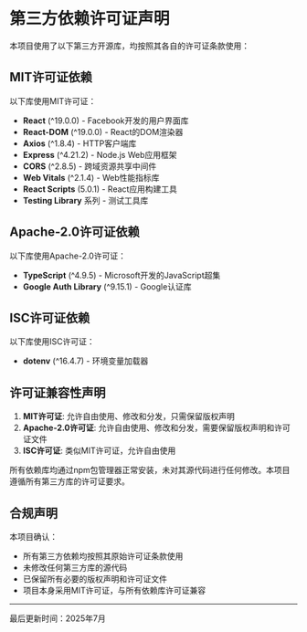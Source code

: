 # 第三方依赖许可证声明

本项目使用了以下第三方开源库，均按照其各自的许可证条款使用：

## MIT许可证依赖

以下库使用MIT许可证：

- **React** (^19.0.0) - Facebook开发的用户界面库
- **React-DOM** (^19.0.0) - React的DOM渲染器
- **Axios** (^1.8.4) - HTTP客户端库
- **Express** (^4.21.2) - Node.js Web应用框架
- **CORS** (^2.8.5) - 跨域资源共享中间件
- **Web Vitals** (^2.1.4) - Web性能指标库
- **React Scripts** (5.0.1) - React应用构建工具
- **Testing Library** 系列 - 测试工具库

## Apache-2.0许可证依赖

以下库使用Apache-2.0许可证：

- **TypeScript** (^4.9.5) - Microsoft开发的JavaScript超集
- **Google Auth Library** (^9.15.1) - Google认证库

## ISC许可证依赖

以下库使用ISC许可证：

- **dotenv** (^16.4.7) - 环境变量加载器

## 许可证兼容性声明

1. **MIT许可证**: 允许自由使用、修改和分发，只需保留版权声明
2. **Apache-2.0许可证**: 允许自由使用、修改和分发，需要保留版权声明和许可证文件
3. **ISC许可证**: 类似MIT许可证，允许自由使用

所有依赖库均通过npm包管理器正常安装，未对其源代码进行任何修改。本项目遵循所有第三方库的许可证要求。

## 合规声明

本项目确认：
- 所有第三方依赖均按照其原始许可证条款使用
- 未修改任何第三方库的源代码
- 已保留所有必要的版权声明和许可证文件
- 项目本身采用MIT许可证，与所有依赖库许可证兼容

---
最后更新时间：2025年7月 